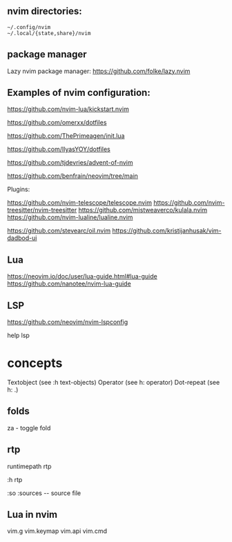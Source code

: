 ## nvim directories:

```
~/.config/nvim
~/.local/{state,share}/nvim
```

## package manager

Lazy nvim package manager: https://github.com/folke/lazy.nvim


## Examples of nvim configuration:

https://github.com/nvim-lua/kickstart.nvim

https://github.com/omerxx/dotfiles

https://github.com/ThePrimeagen/init.lua

https://github.com/IlyasYOY/dotfiles

https://github.com/tjdevries/advent-of-nvim

https://github.com/benfrain/neovim/tree/main

Plugins:


https://github.com/nvim-telescope/telescope.nvim
https://github.com/nvim-treesitter/nvim-treesitter
https://github.com/mistweaverco/kulala.nvim
https://github.com/nvim-lualine/lualine.nvim

https://github.com/stevearc/oil.nvim
https://github.com/kristijanhusak/vim-dadbod-ui

## Lua

https://neovim.io/doc/user/lua-guide.html#lua-guide
https://github.com/nanotee/nvim-lua-guide

## LSP

https://github.com/neovim/nvim-lspconfig

help lsp


# concepts

Textobject (see :h text-objects)
Operator (see h: operator)
Dot-repeat (see h: .)


## folds

za - toggle fold

## rtp

runtimepath rtp

:h rtp


:so :sources  -- source file

## Lua in nvim

vim.g
vim.keymap
vim.api
vim.cmd
